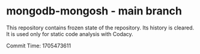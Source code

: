 # mongodb-mongosh - main branch

This repository contains frozen state of the repository.
Its history is cleared. It is used only for static code
analysis with Codacy.

Commit Time: 1705473611